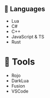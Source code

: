 ## 📖 Languages
- Lua
- C#
- C++
- JavaScript & TS
- Rust

# 🧰 Tools
- Rojo
- DarkLua
- Fusion
- VSCode
